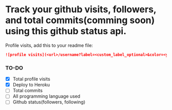 # Track your github visits, followers, and total commits(comming soon) using this github status api.

Profile visits, add this to your readme file:
```md
![profile visits](<url>/username?label=<custom_label_optional>&color=<your_prefered_color_optional>)

```

### TO-DO
- [x] Total profile visits
- [x] Deploy to Heroku
- [ ] Total commits 
- [ ] All programming language used 
- [ ] Github status(followers, following)
